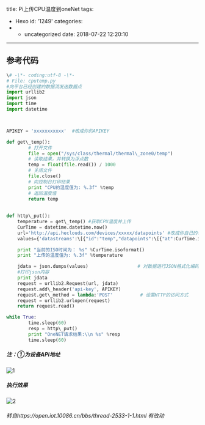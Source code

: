 title: Pi上传CPU温度到oneNet
tags:
  - Hexo
id: '1249'
categories:
  - - uncategorized
date: 2018-07-22 12:20:10
---
<!-- more -->
## 参考代码
```python
\# -\*- coding:utf-8 -\*-
# File: cputemp.py
#向平台已经创建的数据流发送数据点
import urllib2
import json
import time
import datetime



APIKEY = 'xxxxxxxxxxx'  #改成你的APIKEY

def get\_temp():
        # 打开文件 
        file = open("/sys/class/thermal/thermal\_zone0/temp") 
        # 读取结果，并转换为浮点数 
        temp = float(file.read()) / 1000 
        # 关闭文件 
        file.close() 
        # 向控制台打印结果 
        print "CPU的温度值为: %.3f" %temp 
        # 返回温度值
        return temp
        
        
def http\_put():
    temperature = get\_temp() #获取CPU温度并上传
    CurTime = datetime.datetime.now()
    url='http://api.heclouds.com/devices/xxxxx/datapoints' #改成你自己的①
    values={'datastreams':\[{"id":"temp","datapoints":\[{"at":CurTime.isoformat(),"value":temperature}\]}\]}

    print "当前的ISO时间为： %s" %CurTime.isoformat()
    print "上传的温度值为: %.3f" %temperature

    jdata = json.dumps(values)                  # 对数据进行JSON格式化编码
    #打印json内容
    print jdata
    request = urllib2.Request(url, jdata)
    request.add\_header('api-key', APIKEY)
    request.get\_method = lambda:'POST'          # 设置HTTP的访问方式
    request = urllib2.urlopen(request)
    return request.read()

while True:
        time.sleep(60)
        resp = http\_put()
        print "OneNET请求结果:\\n %s" %resp
        time.sleep(60)
```
##### 注：①为设备API地址

![1](https://s1.ax1x.com/2018/07/20/P8PJvq.jpg)

##### 执行效果

![2](https://s1.ax1x.com/2018/07/20/P8P88s.md.png)

###### 转自https://open.iot.10086.cn/bbs/thread-2533-1-1.html 有改动